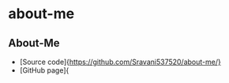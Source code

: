 # about-me
## About-Me
- [Source code]{https://github.com/Sravani537520/about-me/}
- [GitHub page]{
